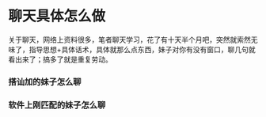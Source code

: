 # 聊天具体怎么做

关于聊天，网络上资料很多，笔者聊天学习，花了有十天半个月吧，突然就索然无味了，指导思想+具体话术，具体就那么点东西，妹子对你有没有窗口，聊几句就看出来了；搞多了就是重复劳动。

### 搭讪加的妹子怎么聊

### 软件上刚匹配的妹子怎么聊

